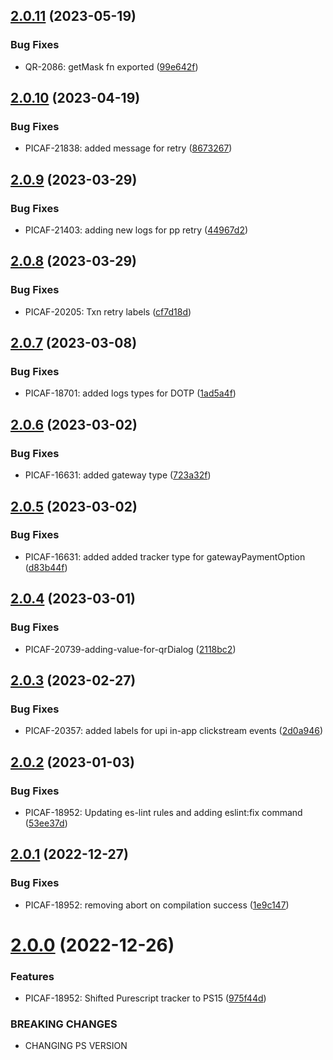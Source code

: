 ## [2.0.11](https://ssh.bitbucket.juspay.net/picaf/purescript-tracker/compare/v2.0.10...v2.0.11) (2023-05-19)


### Bug Fixes

* QR-2086: getMask fn exported ([99e642f](https://ssh.bitbucket.juspay.net/picaf/purescript-tracker/commit/99e642f5a4d691c2ae79b2ab2f0465cd0e019c3c))

## [2.0.10](https://ssh.bitbucket.juspay.net/picaf/purescript-tracker/compare/v2.0.9...v2.0.10) (2023-04-19)


### Bug Fixes

* PICAF-21838: added message for retry ([8673267](https://ssh.bitbucket.juspay.net/picaf/purescript-tracker/commit/867326710f372fc45193307c510d87de42355641))

## [2.0.9](https://ssh.bitbucket.juspay.net/picaf/purescript-tracker/compare/v2.0.8...v2.0.9) (2023-03-29)


### Bug Fixes

* PICAF-21403: adding new logs for pp retry ([44967d2](https://ssh.bitbucket.juspay.net/picaf/purescript-tracker/commit/44967d2af2c10c8281403e215240808113455fc3))

## [2.0.8](https://ssh.bitbucket.juspay.net/picaf/purescript-tracker/compare/v2.0.7...v2.0.8) (2023-03-29)


### Bug Fixes

* PICAF-20205: Txn retry labels ([cf7d18d](https://ssh.bitbucket.juspay.net/picaf/purescript-tracker/commit/cf7d18da07e1d7b87dbd39a898a1136b7d49b782))

## [2.0.7](https://ssh.bitbucket.juspay.net/picaf/purescript-tracker/compare/v2.0.6...v2.0.7) (2023-03-08)


### Bug Fixes

* PICAF-18701: added logs types for DOTP ([1ad5a4f](https://ssh.bitbucket.juspay.net/picaf/purescript-tracker/commit/1ad5a4f0064428f224b9ba1d3bf5971deaf14d3b))

## [2.0.6](https://ssh.bitbucket.juspay.net/picaf/purescript-tracker/compare/v2.0.5...v2.0.6) (2023-03-02)


### Bug Fixes

* PICAF-16631: added gateway type ([723a32f](https://ssh.bitbucket.juspay.net/picaf/purescript-tracker/commit/723a32fa627f45c562ca8a88d2c6661249bcaab1))

## [2.0.5](https://ssh.bitbucket.juspay.net/picaf/purescript-tracker/compare/v2.0.4...v2.0.5) (2023-03-02)


### Bug Fixes

* PICAF-16631: added added tracker type for gatewayPaymentOption ([d83b44f](https://ssh.bitbucket.juspay.net/picaf/purescript-tracker/commit/d83b44f64c228e63a8233af39bfbccd80d709e1f))

## [2.0.4](https://ssh.bitbucket.juspay.net/picaf/purescript-tracker/compare/v2.0.3...v2.0.4) (2023-03-01)


### Bug Fixes

* PICAF-20739-adding-value-for-qrDialog ([2118bc2](https://ssh.bitbucket.juspay.net/picaf/purescript-tracker/commit/2118bc275f1a37911f992dcf412d462f1d900dc2))

## [2.0.3](https://ssh.bitbucket.juspay.net/picaf/purescript-tracker/compare/v2.0.2...v2.0.3) (2023-02-27)


### Bug Fixes

* PICAF-20357: added labels for upi in-app clickstream events ([2d0a946](https://ssh.bitbucket.juspay.net/picaf/purescript-tracker/commit/2d0a946e0ea9f67587be3f1b36d36d8d30d8e54b))

## [2.0.2](https://bitbucket.org/juspay/purescript-tracker/compare/v2.0.1...v2.0.2) (2023-01-03)


### Bug Fixes

* PICAF-18952: Updating es-lint rules and adding eslint:fix command ([53ee37d](https://bitbucket.org/juspay/purescript-tracker/commits/53ee37dee311a1aa251168b81dc633662fc06253))

## [2.0.1](https://bitbucket.org/juspay/purescript-tracker/compare/v2.0.0...v2.0.1) (2022-12-27)


### Bug Fixes

* PICAF-18952: removing abort on compilation success ([1e9c147](https://bitbucket.org/juspay/purescript-tracker/commits/1e9c147309e0ea8a8db4bb66ae41e7662162d8e2))

# [2.0.0](https://bitbucket.org/juspay/purescript-tracker/compare/v1.18.0...v2.0.0) (2022-12-26)


### Features

* PICAF-18952: Shifted Purescript tracker to PS15 ([975f44d](https://bitbucket.org/juspay/purescript-tracker/commits/975f44de1a3f4ec8c076c15ea561aa3bb4cc240b))


### BREAKING CHANGES

* CHANGING PS VERSION

